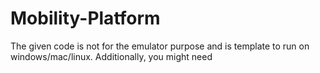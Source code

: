 # Mobility-Platform
The given code is not for the emulator purpose and is template to run on windows/mac/linux.
Additionally, you might need 
